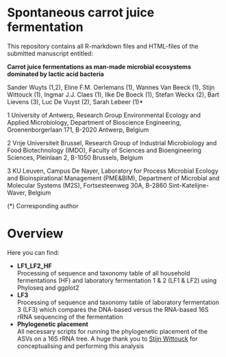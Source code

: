 # Spontaneous carrot juice fermentation

This repository contains all R-markdown files and HTML-files of the submitted manuscript entitled:

**Carrot juice fermentations as man-made microbial ecosystems dominated by lactic acid bacteria**

Sander Wuyts (1,2), Eline F.M. Oerlemans (1), Wannes Van Beeck (1), Stijn Wittouck (1), Ingmar J.J. Claes (1), Ilke De Boeck (1), Stefan Weckx (2), Bart Lievens (3), Luc De Vuyst (2), Sarah Lebeer (1)*

1 University of Antwerp, Research Group Environmental Ecology and Applied Microbiology, Department of Bioscience Engineering, Groenenborgerlaan 171, B-2020 Antwerp, Belgium

2  Vrije Universiteit Brussel, Research Group of Industrial Microbiology and Food Biotechnology (IMDO), Faculty of Sciences and Bioengineering Sciences, Pleinlaan 2, B-1050 Brussels, Belgium

3 KU Leuven, Campus De Nayer, Laboratory for Process Microbial Ecology and Bioinspirational Management (PME&BIM), Department of Microbial and Molecular Systems (M2S), Fortsesteenweg 30A, B-2860 Sint-Katelijne-Waver, Belgium

(*) Corresponding author

# Overview

Here you can find:

* **LF1_LF2_HF**  
Processing of sequence and taxonomy table of all household fermentations (HF) and laboratory fermentation 1 & 2 (LF1 & LF2) using Phyloseq and ggplot2
* **LF3**  
Processing of sequence and taxonomy table of laboratory fermentation 3 (LF3) which compares the DNA-based versus the RNA-based 16S rRNA sequencing of the fermentation
* **Phylogenetic placement**  
All necessary scripts for running the phylogenetic placement of the ASVs on a 16S rRNA tree. A huge thank you to [Stijn Wittouck](https://github.com/SWittouck) for conceptualising and performing this analysis

